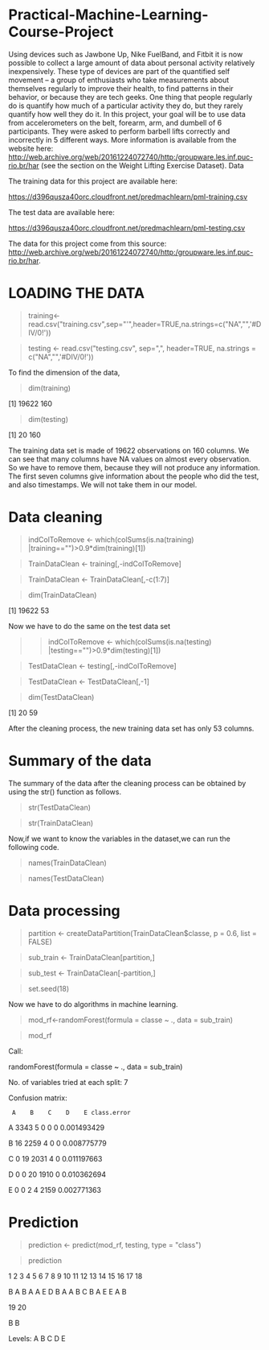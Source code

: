 # Practical-Machine-Learning-Course-Project
Using devices such as Jawbone Up, Nike FuelBand, and Fitbit it is now possible to collect a large amount of data about personal activity relatively inexpensively. These type of devices are part of the quantified self movement – a group of enthusiasts who take measurements about themselves regularly to improve their health, to find patterns in their behavior, or because they are tech geeks. One thing that people regularly do is quantify how much of a particular activity they do, but they rarely quantify how well they do it. In this project, your goal will be to use data from accelerometers on the belt, forearm, arm, and dumbell of 6 participants. They were asked to perform barbell lifts correctly and incorrectly in 5 different ways. More information is available from the website here: http://web.archive.org/web/20161224072740/http:/groupware.les.inf.puc-rio.br/har (see the section on the Weight Lifting Exercise Dataset).
Data

The training data for this project are available here:

https://d396qusza40orc.cloudfront.net/predmachlearn/pml-training.csv

The test data are available here:

https://d396qusza40orc.cloudfront.net/predmachlearn/pml-testing.csv

The data for this project come from this source: http://web.archive.org/web/20161224072740/http:/groupware.les.inf.puc-rio.br/har.

# LOADING THE DATA

> training<-read.csv("training.csv",sep="'",header=TRUE,na.strings=c("NA","",'#DIV/0!'))

> testing <- read.csv("testing.csv", sep=",", header=TRUE, na.strings = c("NA","",'#DIV/0!'))

To find the dimension of the data,

> dim(training)

[1] 19622     160

> dim(testing)

[1]  20 160

 The training data set is made of 19622 observations on 160 columns. We can see that many columns have NA values on almost every observation. So we have to remove them, because they will not produce any information. The first seven columns give information about the people who did the test, and also timestamps. We will not take them in our model.
 
 # Data cleaning
 
> indColToRemove <- which(colSums(is.na(training) |training=="")>0.9*dim(training)[1])

> TrainDataClean <- training[,-indColToRemove]

> TrainDataClean <- TrainDataClean[,-c(1:7)]

> dim(TrainDataClean)

 [1] 19622    53

Now we have to do the same on the test data set

 >> indColToRemove <- which(colSums(is.na(testing) |testing=="")>0.9*dim(testing)[1])

 > TestDataClean <- testing[,-indColToRemove]

 > TestDataClean <- TestDataClean[,-1]

 > dim(TestDataClean)

 [1] 20 59

After the cleaning process, the new training data set has only 53 columns.

# Summary of the data

The summary of the data after the cleaning process can be obtained by using the str() function as follows.
            
> str(TestDataClean)

> str(TrainDataClean)

Now,if we want to know the variables in the dataset,we can run the following code.

> names(TrainDataClean)

> names(TestDataClean)

# Data processing

> partition <- createDataPartition(TrainDataClean$classe, p = 0.6, list = FALSE)

> sub_train <- TrainDataClean[partition,]

> sub_test <- TrainDataClean[-partition,]

> set.seed(18)

Now we have to do algorithms in machine learning.

> mod_rf<-randomForest(formula = classe ~ ., data = sub_train)

> mod_rf

Call:

 randomForest(formula = classe ~ ., data = sub_train) 
 
               
No. of variables tried at each split: 7

        
Confusion matrix:

     A    B    C    D    E class.error
     
A 3343    5    0    0    0 0.001493429

B   16 2259    4    0    0 0.008775779

C    0   19 2031    4    0 0.011197663

D    0    0   20 1910    0 0.010362694

E    0    0    2    4 2159 0.002771363

# Prediction

> prediction <- predict(mod_rf, testing, type = "class")

> prediction

 1   2   3   4   5   6   7   8   9  10  11  12  13  14  15  16  17  18 
 
 B   A   B   A   A   E   D   B   A   A   B   C   B   A   E   E   A   B 
 
19  20 

 B   B 
 
Levels: A B C D E
